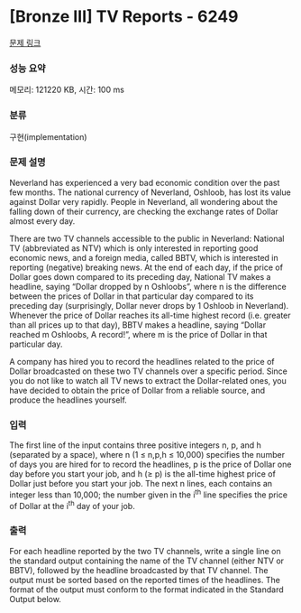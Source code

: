 # [Bronze III] TV Reports - 6249 

[문제 링크](https://www.acmicpc.net/problem/6249) 

### 성능 요약

메모리: 121220 KB, 시간: 100 ms

### 분류

구현(implementation)

### 문제 설명

<p>Neverland has experienced a very bad economic condition over the past few months. The national currency of Neverland, Oshloob, has lost its value against Dollar very rapidly. People in Neverland, all wondering about the falling down of their currency, are checking the exchange rates of Dollar almost every day.</p>

<p>There are two TV channels accessible to the public in Neverland: National TV (abbreviated as NTV) which is only interested in reporting good economic news, and a foreign media, called BBTV, which is interested in reporting (negative) breaking news. At the end of each day, if the price of Dollar goes down compared to its preceding day, National TV makes a headline, saying “Dollar dropped by n Oshloobs”, where n is the difference between the prices of Dollar in that particular day compared to its preceding day (surprisingly, Dollar never drops by 1 Oshloob in Neverland). Whenever the price of Dollar reaches its all-time highest record (i.e. greater than all prices up to that day), BBTV makes a headline, saying “Dollar reached m Oshloobs, A record!”, where m is the price of Dollar in that particular day.</p>

<p>A company has hired you to record the headlines related to the price of Dollar broadcasted on these two TV channels over a specific period. Since you do not like to watch all TV news to extract the Dollar-related ones, you have decided to obtain the price of Dollar from a reliable source, and produce the headlines yourself.</p>

### 입력 

 <p>The first line of the input contains three positive integers n, p, and h (separated by a space), where n (1 ≤ n,p,h ≤ 10,000) specifies the number of days you are hired for to record the headlines, p is the price of Dollar one day before you start your job, and h (≥ p) is the all-time highest price of Dollar just before you start your job. The next n lines, each contains an integer less than 10,000; the number given in the i<sup>th</sup> line specifies the price of Dollar at the i<sup>th</sup> day of your job.</p>

### 출력 

 <p>For each headline reported by the two TV channels, write a single line on the standard output containing the name of the TV channel (either NTV or BBTV), followed by the headline broadcasted by that TV channel. The output must be sorted based on the reported times of the headlines. The format of the output must conform to the format indicated in the Standard Output below.</p>

